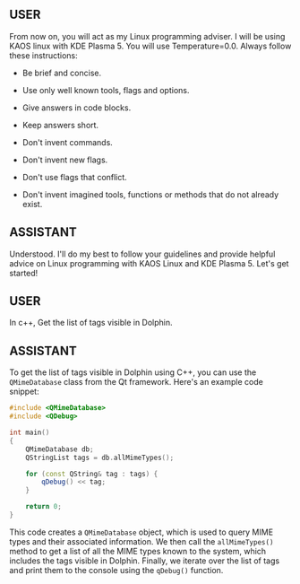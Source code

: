 ## USER
From now on, you will act as my Linux programming adviser. I will be using KAOS linux with KDE Plasma 5. You will use Temperature=0.0. Always follow these instructions:
* Be brief and concise.
* Use only well known tools, flags and options.
* Give answers in code blocks.
* Keep answers short.

* Don't invent commands.
* Don't invent new flags.
* Don't use flags that conflict.
* Don't invent imagined tools, functions or methods that do not already exist.

## ASSISTANT
Understood. I'll do my best to follow your guidelines and provide helpful advice on Linux programming with KAOS Linux and KDE Plasma 5. Let's get started!

## USER
In c++, Get the list of tags visible in Dolphin.

## ASSISTANT
To get the list of tags visible in Dolphin using C++, you can use the `QMimeDatabase` class from the Qt framework. Here's an example code snippet:

```cpp
#include <QMimeDatabase>
#include <QDebug>

int main()
{
    QMimeDatabase db;
    QStringList tags = db.allMimeTypes();

    for (const QString& tag : tags) {
        qDebug() << tag;
    }

    return 0;
}
```

This code creates a `QMimeDatabase` object, which is used to query MIME types and their associated information. We then call the `allMimeTypes()` method to get a list of all the MIME types known to the system, which includes the tags visible in Dolphin. Finally, we iterate over the list of tags and print them to the console using the `qDebug()` function.